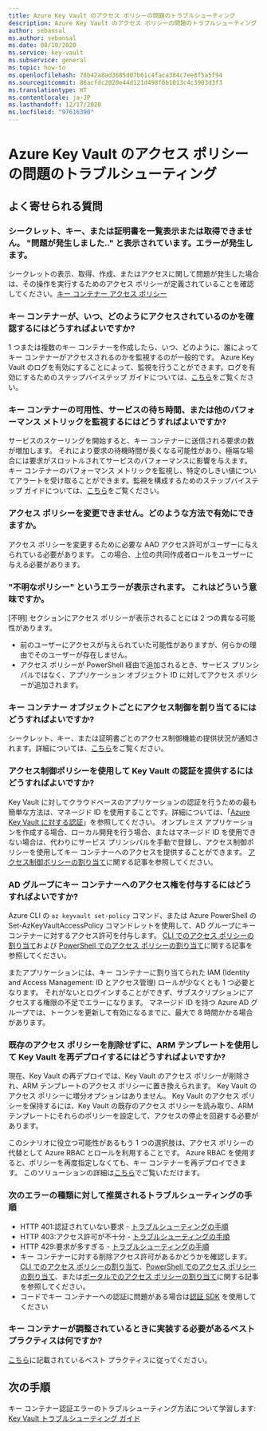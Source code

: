 ```yaml
---
title: Azure Key Vault のアクセス ポリシーの問題のトラブルシューティング
description: Azure Key Vault のアクセス ポリシーの問題のトラブルシューティング
author: sebansal
ms.author: sebansal
ms.date: 08/10/2020
ms.service: key-vault
ms.subservice: general
ms.topic: how-to
ms.openlocfilehash: 78b42a8ad3685d07b61c4faca384c7ee8f5a5f94
ms.sourcegitcommit: 86acfdc2020e44d121d498f0b1013c4c3903d3f3
ms.translationtype: HT
ms.contentlocale: ja-JP
ms.lasthandoff: 12/17/2020
ms.locfileid: "97616390"
---
```

# <a name="troubleshooting-azure-key-vault-access-policy-issues"></a>Azure Key Vault のアクセス ポリシーの問題のトラブルシューティング

## <a name="frequently-asked-questions"></a>よく寄せられる質問

### <a name="i-am-not-able-to-list-or-get-secretskeyscertificate-i-am-seeing-something-went-wrong-error"></a>シークレット、キー、または証明書を一覧表示または取得できません。 "問題が発生しました.." と表示されています。エラーが発生します。
シークレットの表示、取得、作成、またはアクセスに関して問題が発生した場合は、その操作を実行するためのアクセス ポリシーが定義されていることを確認してください。[キー コンテナー アクセス ポリシー](https://docs.microsoft.com/azure/key-vault/general/group-permissions-for-apps)

### <a name="how-can-i-identify-how-and-when-key-vaults-are-accessed"></a>キー コンテナーが、いつ、どのようにアクセスされているのかを確認するにはどうすればよいですか?

1 つまたは複数のキー コンテナーを作成したら、いつ、どのように、誰によってキー コンテナーがアクセスされるのかを監視するのが一般的です。 Azure Key Vault のログを有効にすることによって、監視を行うことができます。ログを有効にするためのステップバイステップ ガイドについては、[こちら](./logging.md)をご覧ください。

### <a name="how-can-i-monitor-vault-availability-service-latency-periods-or-other-performance-metrics-for-key-vault"></a>キー コンテナーの可用性、サービスの待ち時間、または他のパフォーマンス メトリックを監視するにはどうすればよいですか?

サービスのスケーリングを開始すると、キー コンテナーに送信される要求の数が増加します。 それにより要求の待機時間が長くなる可能性があり、極端な場合には要求がスロットルされてサービスのパフォーマンスに影響を与えます。 キー コンテナーのパフォーマンス メトリックを監視し、特定のしきい値についてアラートを受け取ることができます。監視を構成するためのステップバイステップ ガイドについては、[こちら](./alert.md)をご覧ください。

### <a name="i-am-not-able-to-modify-access-policy-how-can-it-be-enabled"></a>アクセス ポリシーを変更できません。どのような方法で有効にできますか。
アクセス ポリシーを変更するために必要な AAD アクセス許可がユーザーに与えられている必要があります。 この場合、上位の共同作成者ロールをユーザーに与える必要があります。

### <a name="i-am-seeing-unkwown-policy-error-what-does-that-mean"></a>"不明なポリシー" というエラーが表示されます。 これはどういう意味ですか。
[不明] セクションにアクセス ポリシーが表示されることには 2 つの異なる可能性があります。
* 前のユーザーにアクセスが与えられていた可能性がありますが、何らかの理由でそのユーザーが存在しません。
* アクセス ポリシーが PowerShell 経由で追加されるとき、サービス プリンシパルではなく、アプリケーション オブジェクト ID に対してアクセス ポリシーが追加されます。

### <a name="how-can-i-assign-access-control-per-key-vault-object"></a>キー コンテナー オブジェクトごとにアクセス制御を割り当てるにはどうすればよいですか? 

シークレット、キー、または証明書ごとのアクセス制御機能の提供状況が通知されます。詳細については、[こちら](https://feedback.azure.com/forums/906355-azure-key-vault/suggestions/32213176-per-secret-key-certificate-access-control)をご覧ください。

### <a name="how-can-i-provide-key-vault-authenticate-using-access-control-policy"></a>アクセス制御ポリシーを使用して Key Vault の認証を提供するにはどうすればよいですか?

Key Vault に対してクラウドベースのアプリケーションの認証を行うための最も簡単な方法は、マネージド ID を使用することです。詳細については、「[Azure Key Vault に対する認証](authentication.md)」を参照してください。
オンプレミス アプリケーションを作成する場合、ローカル開発を行う場合、またはマネージド ID を使用できない場合は、代わりにサービス プリンシパルを手動で登録し、アクセス制御ポリシーを使用してキー コンテナーへのアクセスを提供することができます。 [アクセス制御ポリシーの割り当て](assign-access-policy-portal.md)に関する記事を参照してください。

### <a name="how-can-i-give-the-ad-group-access-to-the-key-vault"></a>AD グループにキー コンテナーへのアクセス権を付与するにはどうすればよいですか?

Azure CLI の `az keyvault set-policy` コマンド、または Azure PowerShell の Set-AzKeyVaultAccessPolicy コマンドレットを使用して、AD グループにキー コンテナーに対するアクセス許可を付与します。 [CLI でのアクセス ポリシーの割り当て](assign-access-policy-cli.md)および [PowerShell でのアクセス ポリシーの割り当て](assign-access-policy-powershell.md)に関する記事を参照してください。

またアプリケーションには、キー コンテナーに割り当てられた IAM (Identity and Access Management: ID とアクセス管理) ロールが少なくとも 1 つ必要となります。 それがないとログインすることができず、サブスクリプションにアクセスする権限の不足でエラーになります。 マネージド ID を持つ Azure AD グループでは、トークンを更新して有効になるまでに、最大で 8 時間かかる場合があります。

### <a name="how-can-i-redeploy-key-vault-with-arm-template-without-deleting-existing-access-policies"></a>既存のアクセス ポリシーを削除せずに、ARM テンプレートを使用して Key Vault を再デプロイするにはどうすればよいですか?

現在、Key Vault の再デプロイでは、Key Vault のアクセス ポリシーが削除され、ARM テンプレートのアクセス ポリシーに置き換えられます。 Key Vault のアクセス ポリシーに増分オプションはありません。 Key Vault のアクセス ポリシーを保持するには、Key Vault の既存のアクセス ポリシーを読み取り、ARM テンプレートにそれらのポリシーを設定して、アクセスの停止を回避する必要があります。

このシナリオに役立つ可能性があるもう 1 つの選択肢は、アクセス ポリシーの代替として Azure RBAC とロールを利用することです。 Azure RBAC を使用すると、ポリシーを再度指定しなくても、キー コンテナーを再デプロイできます。 このソリューションの詳細は[こちら](./rbac-guide.md)でご覧いただけます。

### <a name="recommended-troubleshooting-steps-for-following-error-types"></a>次のエラーの種類に対して推奨されるトラブルシューティングの手順

* HTTP 401:認証されていない要求 - [トラブルシューティングの手順](rest-error-codes.md#http-401-unauthenticated-request)
* HTTP 403:アクセス許可が不十分 - [トラブルシューティングの手順](rest-error-codes.md#http-403-insufficient-permissions)
* HTTP 429:要求が多すぎる - [トラブルシューティングの手順](rest-error-codes.md#http-429-too-many-requests)
* キー コンテナーに対する削除アクセス許可があるかどうかを確認します。[CLI でのアクセス ポリシーの割り当て](assign-access-policy-cli.md)、[PowerShell でのアクセス ポリシーの割り当て](assign-access-policy-powershell.md)、または[ポータルでのアクセス ポリシーの割り当て](assign-access-policy-portal.md)に関する記事を参照してください。
* コードでキー コンテナーへの認証に問題がある場合は[認証 SDK](https://azure.github.io/azure-sdk/posts/2020-02-25/defaultazurecredentials.html) を使用してください

### <a name="what-are-the-best-practices-i-should-implement-when-key-vault-is-getting-throttled"></a>キー コンテナーが調整されているときに実装する必要があるベスト プラクティスは何ですか?
[こちら](overview-throttling.md#how-to-throttle-your-app-in-response-to-service-limits)に記載されているベスト プラクティスに従ってください。

## <a name="next-steps"></a>次の手順

キー コンテナー認証エラーのトラブルシューティング方法について学習します: [Key Vault トラブルシューティング ガイド](rest-error-codes.md)
